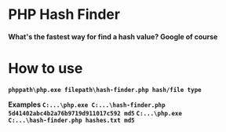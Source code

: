 PHP Hash Finder
===========

<h4>What's the fastest way for find a hash value? Google of course</h4>

How to use
===========
<h4><code>phppath\php.exe filepath\hash-finder.php hash/file type</code>

Examples
<code>C:\...\php.exe C:\...\hash-finder.php 5d41402abc4b2a76b9719d911017c592 md5</code>
<code>C:\...\php.exe C:\...\hash-finder.php hashes.txt md5</code>
</h4>

